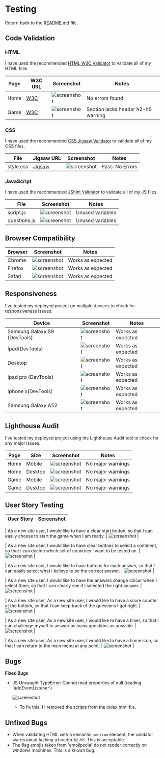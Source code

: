 # Testing

Return back to the [README.md](README.md) file.

## Code Validation

### HTML

I have used the recommended [HTML W3C Validator](https://validator.w3.org) to validate all of my HTML files.

| Page | W3C URL | Screenshot | Notes |
| --- | --- | --- | --- |
| Home | [W3C](https://validator.w3.org/nu/#textarea) | ![screenshot](/documentation/testing/html/index.png) | No errors found |
| Game | [W3C](https://validator.w3.org/nu/#textarea) | ![screenshot](/documentation/testing/html/game.png) | Section lacks header h2-h6 warning |


### CSS

I have used the recommended [CSS Jigsaw Validator](https://jigsaw.w3.org/css-validator) to validate all of my CSS files.


| File | Jigsaw URL | Screenshot | Notes |
| --- | --- | --- | --- |
| style.css | [Jigsaw](https://jigsaw.w3.org/css-validator/validator) | ![screenshot](/documentation/testing/css/css.png) | Pass: No Errors |


### JavaScript

I have used the recommended [JShint Validator](https://jshint.com) to validate all of my JS files.

| File | Screenshot | Notes |
| --- | --- | --- |
| script.js | ![screenshot](/documentation/testing/js/script.png) | Unused variables |
| questions.js | ![screenshot](/documentation/testing/js/game.png) | Unused variables |


## Browser Compatibility

| Browser | Screenshot | Notes |
| --- | --- | --- |
| Chrome | ![screenshot](/documentation/testing/browsers/chrome.png) | Works as expected |
| Firefox | ![screenshot](/documentation/testing/browsers/firefox.png) | Works as expected |
| Safari | ![screenshot](/documentation/testing/browsers/Safari.png) | Works as expected |


## Responsiveness

I've tested my deployed project on multiple devices to check for responsiveness issues.

| Device | Screenshot | Notes |
| --- | --- | --- |
| Samsung Galaxy S9 (DevTools) | ![screenshot](/documentation/responsive/GalaxyS9.png) | Works as expected |
| Ipad(DevTools) | ![screenshot](/documentation/responsive/ipad.png) | Works as expected |
| Desktop | ![screenshot](/documentation/responsive/responsive-desktop.png) | Works as expected |
| Ipad pro (DevTools) | ![screenshot](/documentation/responsive/ipad-pro.png) | Works as expected |
| Iphone x(DevTools) | ![screenshot](/documentation/responsive/iphonex.png) | Works as expected |
| Samsung Galaxy A52 | ![screenshot](/documentation/responsive/SamsungGalaxyA52.jpg) | Works as expected |


## Lighthouse Audit

I've tested my deployed project using the Lighthouse Audit tool to check for any major issues.

| Page | Size | Screenshot | Notes |
| --- | --- | --- | --- |
| Home | Mobile | ![screenshot](/documentation/lighthouse/home-mobile.png) | No major warnings |
| Home | Desktop | ![screenshot](/documentation/lighthouse/home-desktop.png) | No major warnings  |
| Game | Mobile | ![screenshot](/documentation/lighthouse/question-mobile.png) | No major warnings  |
| Game | Desktop | ![screenshot](/documentation/lighthouse/continent-desktop.png) | No major warnings  |


## User Story Testing

| User Story | Screenshot |
| --- | --- |

| As a new site user, I would like to have a clear start button, so that I can easily choose to start the game when I am ready. | ![screenshot](/documentation/feature/start-button.png) |

| As a new site user, I would like to have clear buttons to select a continent, so that I can decide which set of countries I want to be tested on. | ![screenshot](/documentation/feature/continent.png) |

| As a new site user, I would like to have buttons for each answer, so that I can easily select what I believe to be the correct answer. | ![screenshot](/documentation/feature/question.png) |

| As a new site user, I would like to have the answers change colour when I select them, so that I can clearly see if I selected the right answer. | ![screenshot](/documentation/feature/question-color.png) |

| As a new site user, As a new site user, I would like to have a score counter at the bottom, so that I can keep track of the questions I got right. | ![screenshot](/documentation/feature/score-counter.png) |

| As a new site user, As a new site user, I would like to have a timer, so that I can challenge myself to answer as many questions as possible. | ![screenshot](/documentation/feature/timer.png) |

| As a new site user, As a new site user, I would like to have a home icon, so that I can return to the main menu at any point. | ![screenshot](/documentation/feature/restart.png) |

## Bugs

**Fixed Bugs**

- JS Uncaught TypeError: Cannot read properties of null (reading 'addEventListener')

    ![screenshot](/documentation/bug/bug.png)

    - To fix this, I I removed the <script src="assets/js/script.js"></script> scripts from the index.html file.

## Unfixed Bugs

- When validating HTML with a semantic `section` element, the validator warns about lacking a header `h2-h6`. This is acceptable.
- The flag emojis taken from 'emojipedia' do not render correctly on windows machines. This is a known bug.
